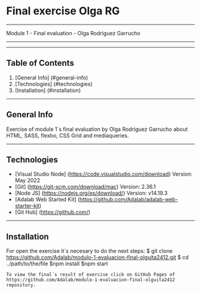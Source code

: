 # Final exercise Olga RG

---

Module 1 - Final evaluation - Olga Rodríguez Garrucho

---

---

## Table of Contents

1. [General Info] (#general-info)
2. [Technologies] (#technologies)
3. [Installation] (#installation)

---

## General Info

Exercise of module 1´s final evaluation by Olga Rodríguez Garrucho about HTML, SASS, flexbo, CSS Grid and mediaqueries.

---

## Technologies

- [Visual Studio Node] (https://code.visualstudio.com/download) Version: May 2022
- [Git] (https://git-scm.com/download/mac) Version: 2.36.1
- [Node JS] (https://nodejs.org/es/download/) Version: v14.19.3
- [Adalab Web Started Kit] (https://github.com/Adalab/adalab-web-starter-kit)
- [Git Hub] (https://github.com/)

---

## Installation

For open the exercise it´s necesary to do the next steps:
$ git clone https://github.com/Adalab/modulo-1-evaluacion-final-olguita2412.git
$ cd ../path/to/the/file
$npm install
$npm start

```
To view the final´s result of exercise click on GitHub Pages of https://github.com/Adalab/modulo-1-evaluacion-final-olguita2412 repository.
```
